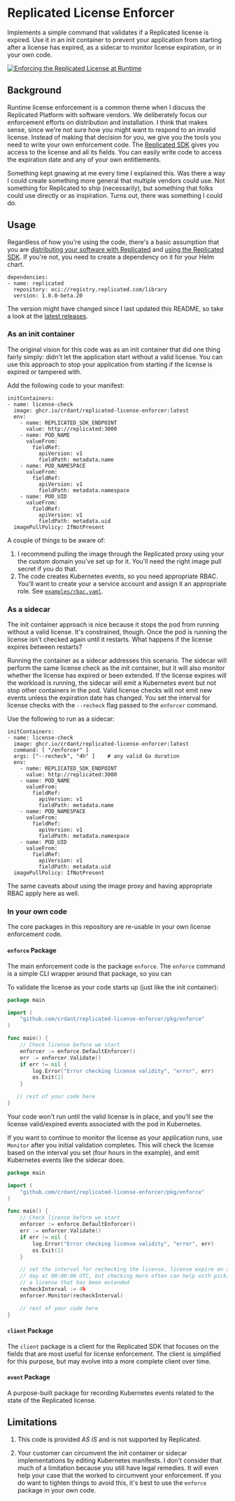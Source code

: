# Replicated License Enforcer

Implements a simple command that validates if a Replicated license is expired.
Use it in an init container to prevent your application from starting after a
license has expired, as a sidecar to monitor license expiration, or in your
own code.

[![Enforcing the Replicated License at Runtime](https://cdn.loom.com/sessions/thumbnails/81f608f80ca1493dbed01584d82fb5b9-with-play.gif)](https://www.loom.com/share/81f608f80ca1493dbed01584d82fb5b9)

## Background

Runtime license enforcement is a common theme when I discuss the Replicated
Platform with software vendors. We deliberately focus our enforcement efforts
on distribution and installation. I think that makes sense, since we're not
sure how you might want to respond to an invalid license. Instead of making
that decision for you, we give you the tools you need to write your own
enforcement code. The [Replicated
SDK](https://docs.replicated.com/reference/replicated-sdk-apis) gives you
access to the license and all its fields. You can easily write code to access
the expiration date and any of your own entitlements. 

Something kept gnawing at me every time I explained this. Was there a way I
could create something more general that multiple vendors could use. Not
something for Replicated to ship (necessarily), but something that folks could
use directly or as inspiration. Turns out, there was something I could do.

## Usage

Regardless of how you're using the code, there's a basic assumption that you
are [distributing your software with
Replicated](https://docs.replicated.com/intro-replicated) and [using the
Replicated SDK](https://docs.replicated.com/vendor/replicated-sdk-overview).
If you're not, you need to create a dependency on it for your Helm chart.

```
dependencies:
- name: replicated
  repository: oci://registry.replicated.com/library
  version: 1.0.0-beta.20
```

The version might have changed since I last updated this README, so take a
look at the [latest releases](https://github.com/replicatedhq/replicated-sdk/releases).

### As an init container

The original vision for this code was as an init container that did one thing
fairly simply: didn't let the application start without a valid license. You
can use this approach to stop your application from starting if the license is
expired or tampered with.

Add the following code to your manifest:

```
initContainers:
- name: license-check
  image: ghcr.io/crdant/replicated-license-enforcer:latest
  env:
    - name: REPLICATED_SDK_ENDPOINT
      value: http://replicated:3000
    - name: POD_NAME
      valueFrom:
        fieldRef:
          apiVersion: v1
          fieldPath: metadata.name
    - name: POD_NAMESPACE
      valueFrom:
        fieldRef:
          apiVersion: v1
          fieldPath: metadata.namespace
    - name: POD_UID
      valueFrom:
        fieldRef:
          apiVersion: v1
          fieldPath: metadata.uid
  imagePullPolicy: IfNotPresent
```

A couple of things to be aware of:

1. I recommend pulling the image through the Replicated proxy using your the
   custom domain you've set up for it. You'll need the right image pull secret
   if you do that.
2. The code creates Kubernetes events, so you need appropriate RBAC. You'll
   want to create your a service account and assign it an appropriate role.
   See [`examples/rbac.yaml`](./examples/rbac.yaml).

### As a sidecar

The init container approach is nice because it stops the pod from running
without a valid license. It's constrained, though. Once the pod is running the
license isn't checked again until it restarts. What happens if the license
expires between restarts?

Running the container as a sidecar addresses this scenario. The sidecar will
perform the same license check as the init container, but it will also monitor
whether the license has expired or been extended. If the license expires will
the workload is running, the sidecar will emit a Kubernetes event but not stop
other containers in the pod. Valid license checks will not emit new events
unless the expiration date has changed. You set the interval for license
checks with the `--recheck` flag passed to the `enforcer` command.

Use the following to run as a sidecar:

```
initContainers:
- name: license-check
  image: ghcr.io/crdant/replicated-license-enforcer:latest
  command: [ "/enforcer" ]
  args: ["--recheck", "4h" ]    # any valid Go duration
  env:
    - name: REPLICATED_SDK_ENDPOINT
      value: http://replicated:3000
    - name: POD_NAME
      valueFrom:
        fieldRef:
          apiVersion: v1
          fieldPath: metadata.name
    - name: POD_NAMESPACE
      valueFrom:
        fieldRef:
          apiVersion: v1
          fieldPath: metadata.namespace
    - name: POD_UID
      valueFrom:
        fieldRef:
          apiVersion: v1
          fieldPath: metadata.uid
  imagePullPolicy: IfNotPresent
```

The same caveats about using the image proxy and having appropriate RBAC
apply here as well.

### In your own code

The core packages in this repository are re-usable in your own license
enforcement code. 

#### `enforce` Package

The main enforcement code is the package `enforce`. The `enforce` command is a
simple CLI wrapper around that package, so you can 

To validate the license as your code starts up (just like the init container):

```go
package main

import (
    "github.com/crdant/replicated-license-enforcer/pkg/enforce"
)

func main() {
    // Check license before we start
    enforcer := enforce.DefaultEnforcer()
	err := enforcer.Validate()
	if err != nil {
		log.Error("Error checking license validity", "error", err)
		os.Exit(1)
	}

   // rest of your code here 
}
```

Your code won't run until the valid license is in place, and you'll see the
license valid/expired events associated with the pod in Kubernetes.

If you want to continue to monitor the license as your application runs, use
`Monitor` after you initial validation completes. This will check the license
based on the interval you set (four hours in the example), and emit Kubernetes
events like the sidecar does.

```go
package main

import (
    "github.com/crdant/replicated-license-enforcer/pkg/enforce"
)

func main() {
    // Check license before we start
    enforcer := enforce.DefaultEnforcer()
	err := enforcer.Validate()
	if err != nil {
		log.Error("Error checking license validity", "error", err)
		os.Exit(1)
	}

    // set the interval for rechecking the license, license expire on a given
    // day at 00:00:00 UTC, but checking more often can help with picking up 
    // a license that has been extended
    recheckInterval := 4h
    enforcer.Monitor(recheckInterval)

    // rest of your code here 
}
```

#### `client` Package

The `client` package is a client for the Replicated SDK that focuses on the
fields that are most useful for license enforcement. The client is simplified
for this purpose, but may evolve into a more complete client over time.

#### `event` Package

A purpose-built package for recording Kubernetes events related to the state
of the Replicated license.

## Limitations

1. This code is provided _AS IS_ and is not supported by Replicated.

2. Your customer can circumvent the init container or sidecar implementations
   by editing Kubernetes manifests. I don't consider that much of a limitation
   because you still have legal remedies. It will even help your case that the
   worked to circumvent your enforcement. If you do want to tighten things to
   avoid this, it's best to use the `enforce` package in your own code.
